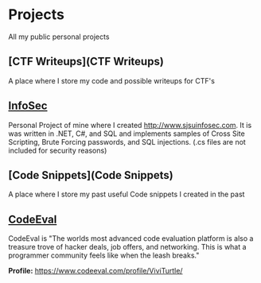 Projects
===========

All my public personal projects

[CTF Writeups](CTF Writeups)
-----------
A place where I store my code and possible writeups for CTF's


[InfoSec](https://github.com/ViviTurtle/SJSU-InfoSec-Club-Website)
-----------
Personal Project of mine where I created http://www.sjsuinfosec.com. It is was written in .NET, C#, and SQL and implements samples of Cross Site Scripting, Brute Forcing passwords, and SQL injections. (.cs files are not included for security reasons)


[Code Snippets](Code Snippets)
-----------
A place where I store my past useful Code snippets I created in the past


[CodeEval](CodeEval)
-----------
CodeEval is "The worlds most advanced code evaluation platform is also a treasure trove of hacker deals, job offers, and networking. This is what a programmer community feels like when the leash breaks."

**Profile:** https://www.codeeval.com/profile/ViviTurtle/





